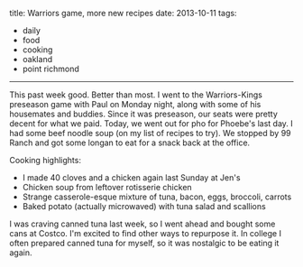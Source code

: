 title: Warriors game, more new recipes
date: 2013-10-11
tags:
- daily
- food
- cooking
- oakland
- point richmond
---

This past week good. Better than most. I went to the Warriors-Kings preseason game with Paul on Monday night, along with some of his housemates and buddies. Since it was preseason, our seats were pretty decent for what we paid. Today, we went out for pho for Phoebe's last day. I had some beef noodle soup (on my list of recipes to try). We stopped by 99 Ranch and got some longan to eat for a snack back at the office.

Cooking highlights:

- I made 40 cloves and a chicken again last Sunday at Jen's
- Chicken soup from leftover rotisserie chicken
- Strange casserole-esque mixture of tuna, bacon, eggs, broccoli, carrots
- Baked potato (actually microwaved) with tuna salad and scallions

I was craving canned tuna last week, so I went ahead and bought some cans at Costco. I'm excited to find other ways to repurpose it. In college I often prepared canned tuna for myself, so it was nostalgic to be eating it again.
